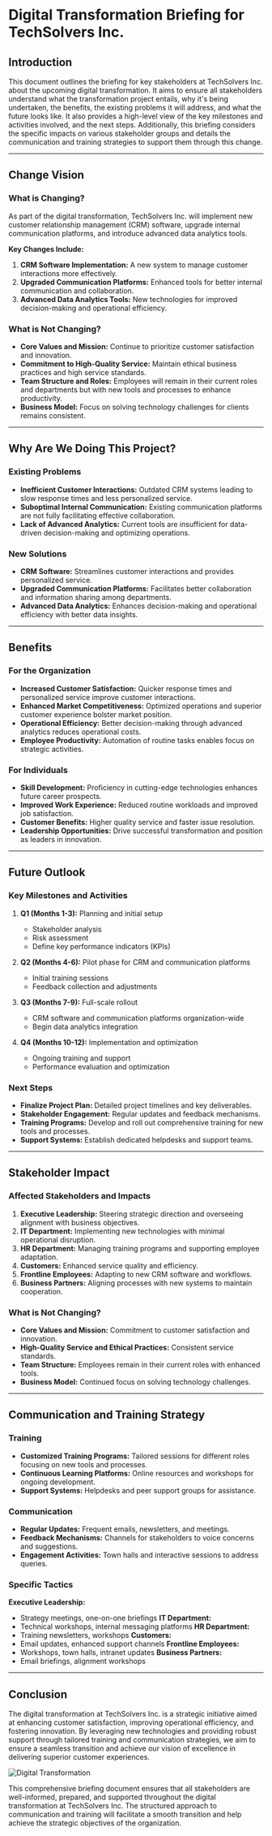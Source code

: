 # Digital Transformation Briefing for TechSolvers Inc.

## Introduction

This document outlines the briefing for key stakeholders at TechSolvers Inc. about the upcoming digital transformation. It aims to ensure all stakeholders understand what the transformation project entails, why it's being undertaken, the benefits, the existing problems it will address, and what the future looks like. It also provides a high-level view of the key milestones and activities involved, and the next steps. Additionally, this briefing considers the specific impacts on various stakeholder groups and details the communication and training strategies to support them through this change.

---

## Change Vision

### What is Changing?

As part of the digital transformation, TechSolvers Inc. will implement new customer relationship management (CRM) software, upgrade internal communication platforms, and introduce advanced data analytics tools.

**Key Changes Include:**
1. **CRM Software Implementation:** A new system to manage customer interactions more effectively.
2. **Upgraded Communication Platforms:** Enhanced tools for better internal communication and collaboration.
3. **Advanced Data Analytics Tools:** New technologies for improved decision-making and operational efficiency.

### What is Not Changing?

- **Core Values and Mission:** Continue to prioritize customer satisfaction and innovation.
- **Commitment to High-Quality Service:** Maintain ethical business practices and high service standards.
- **Team Structure and Roles:** Employees will remain in their current roles and departments but with new tools and processes to enhance productivity.
- **Business Model:** Focus on solving technology challenges for clients remains consistent.

---

## Why Are We Doing This Project?

### Existing Problems

- **Inefficient Customer Interactions:** Outdated CRM systems leading to slow response times and less personalized service.
- **Suboptimal Internal Communication:** Existing communication platforms are not fully facilitating effective collaboration.
- **Lack of Advanced Analytics:** Current tools are insufficient for data-driven decision-making and optimizing operations.

### New Solutions

- **CRM Software:** Streamlines customer interactions and provides personalized service.
- **Upgraded Communication Platforms:** Facilitates better collaboration and information sharing among departments.
- **Advanced Data Analytics:** Enhances decision-making and operational efficiency with better data insights.

---

## Benefits

### For the Organization

- **Increased Customer Satisfaction:** Quicker response times and personalized service improve customer interactions.
- **Enhanced Market Competitiveness:** Optimized operations and superior customer experience bolster market position.
- **Operational Efficiency:** Better decision-making through advanced analytics reduces operational costs.
- **Employee Productivity:** Automation of routine tasks enables focus on strategic activities.

### For Individuals

- **Skill Development:** Proficiency in cutting-edge technologies enhances future career prospects.
- **Improved Work Experience:** Reduced routine workloads and improved job satisfaction.
- **Customer Benefits:** Higher quality service and faster issue resolution.
- **Leadership Opportunities:** Drive successful transformation and position as leaders in innovation.

---

## Future Outlook

### Key Milestones and Activities

1. **Q1 (Months 1-3):** Planning and initial setup
   - Stakeholder analysis
   - Risk assessment
   - Define key performance indicators (KPIs)

2. **Q2 (Months 4-6):** Pilot phase for CRM and communication platforms
   - Initial training sessions
   - Feedback collection and adjustments

3. **Q3 (Months 7-9):** Full-scale rollout
   - CRM software and communication platforms organization-wide
   - Begin data analytics integration

4. **Q4 (Months 10-12):** Implementation and optimization
   - Ongoing training and support
   - Performance evaluation and optimization

### Next Steps

- **Finalize Project Plan:** Detailed project timelines and key deliverables.
- **Stakeholder Engagement:** Regular updates and feedback mechanisms.
- **Training Programs:** Develop and roll out comprehensive training for new tools and processes.
- **Support Systems:** Establish dedicated helpdesks and support teams.

---

## Stakeholder Impact

### Affected Stakeholders and Impacts

1. **Executive Leadership:** Steering strategic direction and overseeing alignment with business objectives.
2. **IT Department:** Implementing new technologies with minimal operational disruption.
3. **HR Department:** Managing training programs and supporting employee adaptation.
4. **Customers:** Enhanced service quality and efficiency.
5. **Frontline Employees:** Adapting to new CRM software and workflows.
6. **Business Partners:** Aligning processes with new systems to maintain cooperation.

### What is Not Changing?

- **Core Values and Mission:** Commitment to customer satisfaction and innovation.
- **High-Quality Service and Ethical Practices:** Consistent service standards.
- **Team Structure:** Employees remain in their current roles with enhanced tools.
- **Business Model:** Continued focus on solving technology challenges.

---

## Communication and Training Strategy

### Training

- **Customized Training Programs:** Tailored sessions for different roles focusing on new tools and processes.
- **Continuous Learning Platforms:** Online resources and workshops for ongoing development.
- **Support Systems:** Helpdesks and peer support groups for assistance.

### Communication

- **Regular Updates:** Frequent emails, newsletters, and meetings.
- **Feedback Mechanisms:** Channels for stakeholders to voice concerns and suggestions.
- **Engagement Activities:** Town halls and interactive sessions to address queries.

### Specific Tactics

**Executive Leadership:** 
- Strategy meetings, one-on-one briefings
**IT Department:** 
- Technical workshops, internal messaging platforms
**HR Department:** 
- Training newsletters, workshops
**Customers:** 
- Email updates, enhanced support channels
**Frontline Employees:** 
- Workshops, town halls, intranet updates
**Business Partners:** 
- Email briefings, alignment workshops

---

## Conclusion

The digital transformation at TechSolvers Inc. is a strategic initiative aimed at enhancing customer satisfaction, improving operational efficiency, and fostering innovation. By leveraging new technologies and providing robust support through tailored training and communication strategies, we aim to ensure a seamless transition and achieve our vision of excellence in delivering superior customer experiences.

![Digital Transformation](https://example.com/image.jpg)


This comprehensive briefing document ensures that all stakeholders are well-informed, prepared, and supported throughout the digital transformation at TechSolvers Inc. The structured approach to communication and training will facilitate a smooth transition and help achieve the strategic objectives of the organization.
